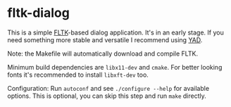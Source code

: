 fltk-dialog
===========

This is a simple [FLTK](http://www.fltk.org/)-based dialog application.
It's in an early stage. If you need something more stable and versatile
I recommend using [YAD](https://sourceforge.net/projects/yad-dialog/).

Note: the Makefile will automatically download and compile FLTK.

Minimum build dependencies are `libx11-dev` and `cmake`.
For better looking fonts it's recommended to install `libxft-dev` too.

Configuration:
Run `autoconf` and see `./configure --help` for available options.
This is optional, you can skip this step and run `make` directly.


